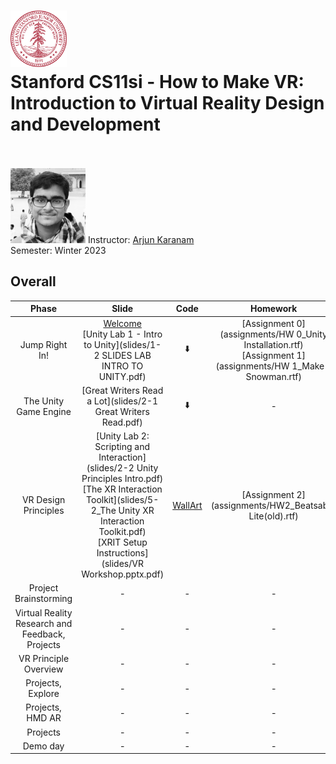 <h1><img src="assets/stanford.svg" width="90" height="90" /> <br/> Stanford CS11si - How to Make VR: Introduction to Virtual Reality Design and Development</h1>
<br />
<br />
<img src="assets/arjun_karanam.webp" width="120" height="120" />
<span>Instructor: <a href="https://profiles.stanford.edu/arjun-karanam">Arjun Karanam</a></span>
<br />
<span>Semester: Winter 2023</span>

## Overall
| Phase |                                                                                                            Slide                                                                                                             |          Code           |                                                    Homework                                                     |
|:-----:|:----------------------------------------------------------------------------------------------------------------------------------------------------------------------------------------------------------------------------:|:-----------------------:|:---------------------------------------------------------------------------------------------------------------:|
|   Jump Right In!   |                                                    [Welcome](assignments%2FHW%200_Unity%20Installation.rtf)<br/>[Unity Lab 1 - Intro to Unity](slides/1-2 SLIDES LAB INTRO TO UNITY.pdf)                                                     |           ⬇️            | [Assignment 0](assignments/HW 0_Unity Installation.rtf)<br/>[Assignment 1](assignments/HW 1_Make a Snowman.rtf) |
|   The Unity Game Engine   |                                                                                [Great Writers Read a Lot](slides/2-1 Great Writers Read.pdf)                                                                                 |           ⬇️            |                                                        -                                                        |
|   VR Design Principles   | [Unity Lab 2: Scripting and Interaction](slides/2-2 Unity Principles Intro.pdf)<br/>[The XR Interaction Toolkit](slides/5-2_The Unity XR Interaction Toolkit.pdf)<br/>[XRIT Setup Instructions](slides/VR Workshop.pptx.pdf) | [WallArt](code/WallArt) |                             [Assignment 2](assignments/HW2_Beatsaber Lite(old).rtf)                             |
|   Project Brainstorming   |                                                                                                              -                                                                                                               |            -            |                                                        -                                                        |
|   Virtual Reality Research and Feedback, Projects   |                                                                                                              -                                                                                                               |            -            |                                                        -                                                        |
|   VR Principle Overview   |                                                                                                              -                                                                                                               |            -            |                                                        -                                                        |
|   Projects, Explore   |                                                                                                              -                                                                                                               |            -            |                                                        -                                                        |
|   Projects, HMD AR   |                                                                                                              -                                                                                                               |            -            |                                                        -                                                        |
|   Projects   |                                                                                                              -                                                                                                               |            -            |                                                        -                                                        |
|   Demo day   |                                                                                                              -                                                                                                               |            -            |                                                        -                                                        |

